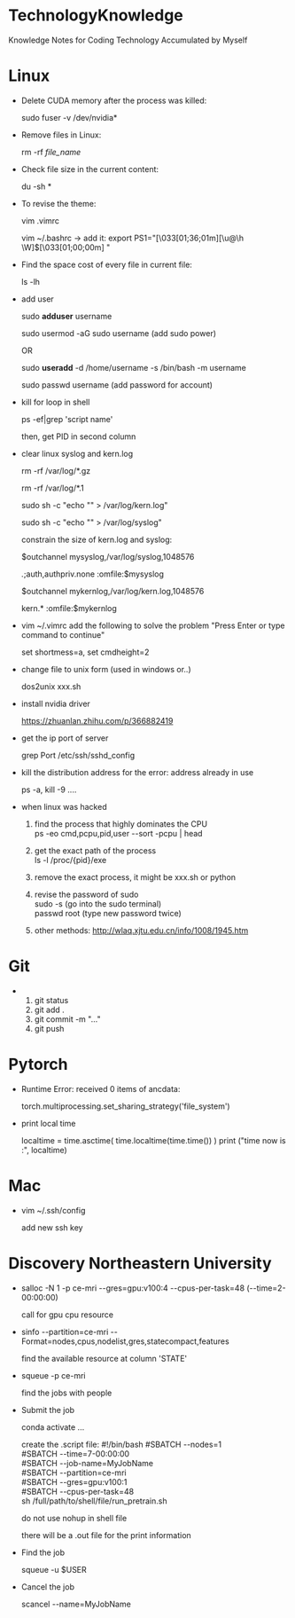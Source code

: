 # TechnologyKnowledge
Knowledge Notes for Coding Technology Accumulated by Myself




# Linux

* Delete CUDA memory after the process was killed:

  sudo fuser -v /dev/nvidia*

* Remove files in Linux:

  rm -rf *file_name*

* Check file size in the current content:

  du -sh *

* To revise the theme:

  vim .vimrc

  vim ~/.bashrc  -> add it:   export PS1="\[\033[01;36;01m\][\u@\h \W]\$\[\033[01;00;00m\] "

* Find the space cost of every file in current file:

  ls -lh

* add user

  sudo **adduser** username
  
  sudo usermod -aG sudo username  (add sudo power)
  
  OR
  
  sudo **useradd** -d /home/username -s /bin/bash -m username
  
  sudo passwd username  (add password for account)

* kill for loop in shell

  ps -ef|grep 'script name' 

  then, get PID in second column

* clear linux syslog and kern.log

  rm -rf /var/log/\*.gz

  rm -rf /var/log/*.1

  sudo sh -c "echo "" > /var/log/kern.log"

  sudo sh -c "echo "" > /var/log/syslog"

  constrain the size of kern.log and syslog:

  $outchannel mysyslog,/var/log/syslog,1048576

  *.*;auth,authpriv.none :omfile:$mysyslog

  $outchannel mykernlog,/var/log/kern.log,1048576                                                       

  kern.*       :omfile:$mykernlog

* vim ~/.vimrc       add the following to solve the problem "Press Enter or type command to continue"

  set shortmess=a,
  set cmdheight=2

* change file to unix form (used in windows or..)

  dos2unix xxx.sh

* install nvidia driver

  https://zhuanlan.zhihu.com/p/366882419

* get the ip port of server

  grep Port /etc/ssh/sshd_config
  
* kill the distribution address for the error: address already in use

  ps -a, 
  kill -9 ....
  
* when linux was hacked

  1. find the process that highly dominates the CPU \
  ps -eo cmd,pcpu,pid,user --sort -pcpu | head
  
  2. get the exact path of the process \
  ls -l /proc/{pid}/exe
  
  3. remove the exact process, it might be xxx.sh or python
  
  4. revise the password of sudo \
  sudo -s  (go into the sudo terminal) \
  passwd root  (type new password twice)
  
  5. other methods: http://wlaq.xjtu.edu.cn/info/1008/1945.htm
  



# Git

* 1. git status
  2. git add .
  3. git commit -m "..."
  4. git push



# Pytorch

* Runtime Error: received 0 items of ancdata:

  torch.multiprocessing.set_sharing_strategy('file_system')
  
* print local time
  
  localtime = time.asctime( time.localtime(time.time()) )
  print ("time now is :", localtime)







# Mac

* vim ~/.ssh/config

  add new ssh key






# Discovery Northeastern University
* salloc -N 1 -p ce-mri --gres=gpu:v100:4 --cpus-per-task=48 (--time=2-00:00:00)
  
  call for gpu cpu resource

* sinfo --partition=ce-mri --Format=nodes,cpus,nodelist,gres,statecompact,features
  
  find the available resource at column 'STATE'

* squeue -p ce-mri

  find the jobs with people
  
* Submit the job
  
  conda activate ...
  
  create the .script file:
  #!/bin/bash
  #SBATCH --nodes=1 \
  #SBATCH --time=7-00:00:00 \
  #SBATCH --job-name=MyJobName \
  #SBATCH --partition=ce-mri \
  #SBATCH --gres=gpu:v100:1 \
  #SBATCH --cpus-per-task=48 \
  sh /full/path/to/shell/file/run_pretrain.sh
  
  do not use nohup in shell file
  
  there will be a .out file for the print information
  
* Find the job

  squeue -u $USER
  
* Cancel the job

  scancel --name=MyJobName



